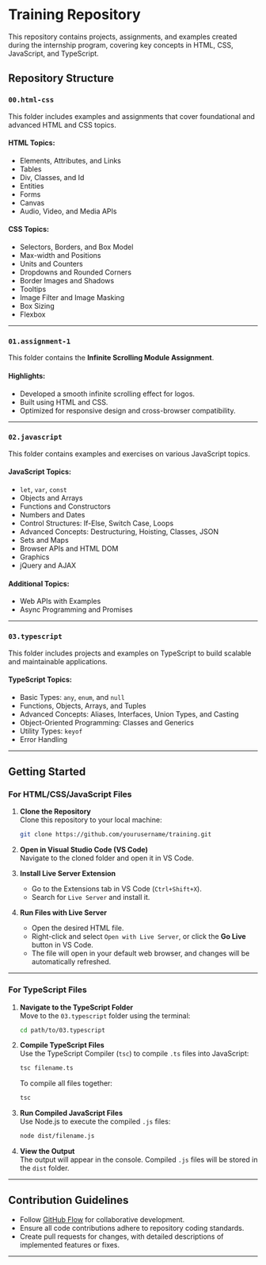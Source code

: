 
# Training Repository

This repository contains projects, assignments, and examples created during the internship program, covering key concepts in HTML, CSS, JavaScript, and TypeScript.

## Repository Structure

### `00.html-css`
This folder includes examples and assignments that cover foundational and advanced HTML and CSS topics.  
#### **HTML Topics**:
- Elements, Attributes, and Links
- Tables
- Div, Classes, and Id
- Entities
- Forms
- Canvas
- Audio, Video, and Media APIs

#### **CSS Topics**:
- Selectors, Borders, and Box Model
- Max-width and Positions
- Units and Counters
- Dropdowns and Rounded Corners
- Border Images and Shadows
- Tooltips
- Image Filter and Image Masking
- Box Sizing
- Flexbox

---

### `01.assignment-1`
This folder contains the **Infinite Scrolling Module Assignment**.  
#### Highlights:
- Developed a smooth infinite scrolling effect for logos.
- Built using HTML and CSS.
- Optimized for responsive design and cross-browser compatibility.

---

### `02.javascript`
This folder contains examples and exercises on various JavaScript topics.  
#### **JavaScript Topics**:
- `let`, `var`, `const`
- Objects and Arrays
- Functions and Constructors
- Numbers and Dates
- Control Structures: If-Else, Switch Case, Loops
- Advanced Concepts: Destructuring, Hoisting, Classes, JSON
- Sets and Maps
- Browser APIs and HTML DOM
- Graphics
- jQuery and AJAX

#### **Additional Topics**:
- Web APIs with Examples
- Async Programming and Promises

---

### `03.typescript`
This folder includes projects and examples on TypeScript to build scalable and maintainable applications.  
#### **TypeScript Topics**:
- Basic Types: `any`, `enum`, and `null`
- Functions, Objects, Arrays, and Tuples
- Advanced Concepts: Aliases, Interfaces, Union Types, and Casting
- Object-Oriented Programming: Classes and Generics
- Utility Types: `keyof`
- Error Handling

---

## Getting Started

### For HTML/CSS/JavaScript Files
1. **Clone the Repository**  
   Clone this repository to your local machine:  
   ```bash
   git clone https://github.com/yourusername/training.git
   ```

2. **Open in Visual Studio Code (VS Code)**  
   Navigate to the cloned folder and open it in VS Code.

3. **Install Live Server Extension**  
   - Go to the Extensions tab in VS Code (`Ctrl+Shift+X`).
   - Search for `Live Server` and install it.

4. **Run Files with Live Server**  
   - Open the desired HTML file.
   - Right-click and select `Open with Live Server`, or click the **Go Live** button in VS Code.
   - The file will open in your default web browser, and changes will be automatically refreshed.

---

### For TypeScript Files
1. **Navigate to the TypeScript Folder**  
   Move to the `03.typescript` folder using the terminal:  
   ```bash
   cd path/to/03.typescript
   ```

2. **Compile TypeScript Files**  
   Use the TypeScript Compiler (`tsc`) to compile `.ts` files into JavaScript:  
   ```bash
   tsc filename.ts
   ```  
   To compile all files together:  
   ```bash
   tsc
   ```

3. **Run Compiled JavaScript Files**  
   Use Node.js to execute the compiled `.js` files:  
   ```bash
   node dist/filename.js
   ```

4. **View the Output**  
   The output will appear in the console. Compiled `.js` files will be stored in the `dist` folder.

---

## Contribution Guidelines
- Follow [GitHub Flow](https://docs.github.com/en/get-started/quickstart/github-flow) for collaborative development.
- Ensure all code contributions adhere to repository coding standards.
- Create pull requests for changes, with detailed descriptions of implemented features or fixes.

---